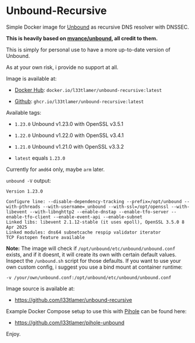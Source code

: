 # Unbound-Recursive

Simple Docker image for [Unbound](https://nlnetlabs.nl/projects/unbound/about/) as recursive DNS resolver with DNSSEC.

**This is heavily based on [mvance/unbound](https://hub.docker.com/r/mvance/unbound), all credit to them.**

This is simply for personal use to have a more up-to-date version of Unbound.

As at your own risk, i provide no support at all.

Image is available at:

* [Docker Hub](https://hub.docker.com/r/l33tlamer/unbound-recursive): `docker.io/l33tlamer/unbound-recursive:latest`

* [Github](https://github.com/l33tlamer/unbound-recursive/pkgs/container/unbound-recursive): `ghcr.io/l33tlamer/unbound-recursive:latest`

Available tags:

* `1.23.0` Unbound v1.23.0 with OpenSSL v3.5.1

* `1.22.0` Unbound v1.22.0 with OpenSSL v3.4.1

* `1.21.0` Unbound v1.21.0 with OpenSSL v3.3.2

* `latest` equals `1.23.0`

Currently for `amd64` only, maybe `arm` later.

`unbound -V` output:
```
Version 1.23.0

Configure line: --disable-dependency-tracking --prefix=/opt/unbound --with-pthreads --with-username=_unbound --with-ssl=/opt/openssl --with-libevent --with-libnghttp2 --enable-dnstap --enable-tfo-server --enable-tfo-client --enable-event-api --enable-subnet
Linked libs: libevent 2.1.12-stable (it uses epoll), OpenSSL 3.5.0 8 Apr 2025
Linked modules: dns64 subnetcache respip validator iterator
TCP Fastopen feature available
````

**Note:** The image will check if `/opt/unbound/etc/unbound/unbound.conf` exists, and if it doesnt, it will
create its own with certain default values. Inspect the `/unbound.sh` script for those defaults.
If you want to use your own custom config, i suggest you use a bind mount at container runtime:

`-v /your/own/unbound.conf:/opt/unbound/etc/unbound/unbound.conf`

Image source is available at:

* https://github.com/l33tlamer/unbound-recursive

Example Docker Compose setup to use this with [Pihole](https://pi-hole.net) can be found here:

* https://github.com/l33tlamer/pihole-unbound

Enjoy.

